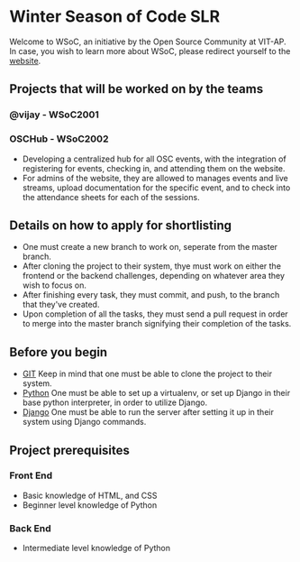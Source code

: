 # Winter Season of Code SLR
Welcome to WSoC, an initiative by the Open Source Community at VIT-AP.\
In case, you wish to learn more about WSoC, please redirect yourself to the [website](https://www.wsocbyosc.com).

## Projects that will be worked on by the teams
### @vijay - WSoC2001


### OSCHub - WSoC2002
  - Developing a centralized hub for all OSC events, with the integration of registering for events, checking in, and attending them on the website.
  - For admins of the website, they are allowed to manages events and live streams, upload documentation for the specific event, and to check into the attendance sheets for each of the sessions.

## Details on how to apply for shortlisting
  - One must create a new branch to work on, seperate from the master branch.
  - After cloning the project to their system, thye must work on either the frontend or the backend challenges, depending on whatever area they wish to focus on.
  - After finishing every task, they must commit, and push, to the branch that they've created.
  - Upon completion of all the tasks, they must send a pull request in order to merge into the master branch signifying their completion of the tasks.
 
## Before you begin
 - [GIT](https://docs.github.com/en/enterprise/2.13/user/articles/cloning-a-repository) Keep in mind that one must be able to clone the project to their system.
 - [Python](https://uoa-eresearch.github.io/eresearch-cookbook/recipe/2014/11/26/python-virtual-env/) One must be able to set up a virtualenv, or set up Django in their base python interpreter, in order to utilize Django.
 - [Django](https://www.djangoproject.com/start/) One must be able to run the server after setting it up in their system using Django commands.

## Project prerequisites
### Front End
 - Basic knowledge of HTML, and CSS
 - Beginner level knowledge of Python

### Back End
 - Intermediate level knowledge of Python
